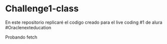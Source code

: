# Challenge1-class
En este repositorio replicaré el codigo creado para el live coding #1 de alura
#Oraclenexteducation

Probando fetch
